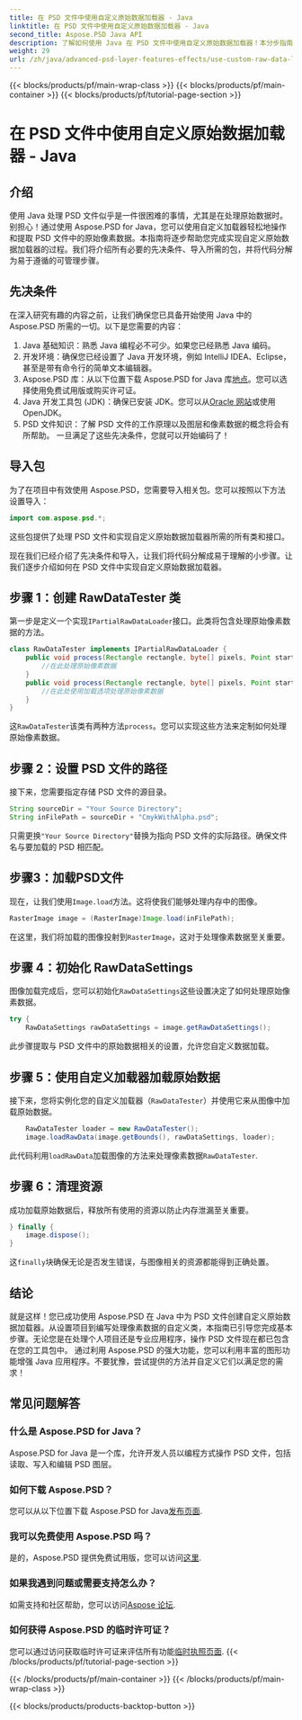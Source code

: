 ```yaml
---
title: 在 PSD 文件中使用自定义原始数据加载器 - Java
linktitle: 在 PSD 文件中使用自定义原始数据加载器 - Java
second_title: Aspose.PSD Java API
description: 了解如何使用 Java 在 PSD 文件中使用自定义原始数据加载器！本分步指南涵盖了从设置到资源清理的所有内容。
weight: 29
url: /zh/java/advanced-psd-layer-features-effects/use-custom-raw-data-loader-psd-files/
---
```


{{< blocks/products/pf/main-wrap-class >}}
{{< blocks/products/pf/main-container >}}
{{< blocks/products/pf/tutorial-page-section >}}

# 在 PSD 文件中使用自定义原始数据加载器 - Java

## 介绍
使用 Java 处理 PSD 文件似乎是一件很困难的事情，尤其是在处理原始数据时。别担心！通过使用 Aspose.PSD for Java，您可以使用自定义加载器轻松地操作和提取 PSD 文件中的原始像素数据。本指南将逐步帮助您完成实现自定义原始数据加载器的过程。我们将介绍所有必要的先决条件、导入所需的包，并将代码分解为易于遵循的可管理步骤。
## 先决条件
在深入研究有趣的内容之前，让我们确保您已具备开始使用 Java 中的 Aspose.PSD 所需的一切。以下是您需要的内容：
1. Java 基础知识：熟悉 Java 编程必不可少。如果您已经熟悉 Java 编码。
2. 开发环境：确保您已经设置了 Java 开发环境，例如 IntelliJ IDEA、Eclipse，甚至是带有命令行的简单文本编辑器。
3.  Aspose.PSD 库：从以下位置下载 Aspose.PSD for Java 库[地点](https://releases.aspose.com/psd/java/)。您可以选择使用免费试用版或购买许可证。
4. Java 开发工具包 (JDK)：确保已安装 JDK。您可以从[Oracle 网站](https://www.oracle.com/java/technologies/javase-jdk11-downloads.html)或使用 OpenJDK。
5. PSD 文件知识：了解 PSD 文件的工作原理以及图层和像素数据的概念将会有所帮助。
一旦满足了这些先决条件，您就可以开始编码了！

## 导入包
为了在项目中有效使用 Aspose.PSD，您需要导入相关包。您可以按照以下方法设置导入：
```java
import com.aspose.psd.*;
```
这些包提供了处理 PSD 文件和实现自定义原始数据加载器所需的所有类和接口。

现在我们已经介绍了先决条件和导入，让我们将代码分解成易于理解的小步骤。让我们逐步介绍如何在 PSD 文件中实现自定义原始数据加载器。
## 步骤 1：创建 RawDataTester 类
第一步是定义一个实现`IPartialRawDataLoader`接口。此类将包含处理原始像素数据的方法。
```java
class RawDataTester implements IPartialRawDataLoader {
    public void process(Rectangle rectangle, byte[] pixels, Point start, Point end) {
        //在此处理原始像素数据
    }
    public void process(Rectangle rectangle, byte[] pixels, Point start, Point end, LoadOptions loadOptions) {
        //在此处使用加载选项处理原始像素数据
    }
}
```
这`RawDataTester`该类有两种方法`process`。您可以实现这些方法来定制如何处理原始像素数据。 
## 步骤 2：设置 PSD 文件的路径
接下来，您需要指定存储 PSD 文件的源目录。
```java
String sourceDir = "Your Source Directory";
String inFilePath = sourceDir + "CmykWithAlpha.psd";
```
只需更换`"Your Source Directory"`替换为指向 PSD 文件的实际路径。确保文件名与要加载的 PSD 相匹配。
## 步骤3：加载PSD文件
现在，让我们使用`Image.load`方法。这将使我们能够处理内存中的图像。
```java
RasterImage image = (RasterImage)Image.load(inFilePath);
```
在这里，我们将加载的图像投射到`RasterImage`，这对于处理像素数据至关重要。
## 步骤 4：初始化 RawDataSettings
图像加载完成后，您可以初始化`RawDataSettings`这些设置决定了如何处理原始像素数据。
```java
try {
    RawDataSettings rawDataSettings = image.getRawDataSettings();
```
此步骤提取与 PSD 文件中的原始数据相关的设置，允许您自定义数据加载。
## 步骤 5：使用自定义加载器加载原始数据
接下来，您将实例化您的自定义加载器（`RawDataTester`）并使用它来从图像中加载原始数据。
```java
    RawDataTester loader = new RawDataTester();
    image.loadRawData(image.getBounds(), rawDataSettings, loader);
```
此代码利用`loadRawData`加载图像的方法来处理像素数据`RawDataTester`.
## 步骤 6：清理资源
成功加载原始数据后，释放所有使用的资源以防止内存泄漏至关重要。
```java
} finally {
    image.dispose();
}
```
这`finally`块确保无论是否发生错误，与图像相关的资源都能得到正确处置。

## 结论
就是这样！您已成功使用 Aspose.PSD 在 Java 中为 PSD 文件创建自定义原始数据加载器。从设置项目到编写处理像素数据的自定义类，本指南已引导您完成基本步骤。无论您是在处理个人项目还是专业应用程序，操作 PSD 文件现在都已包含在您的工具包中。
通过利用 Aspose.PSD 的强大功能，您可以利用丰富的图形功能增强 Java 应用程序。不要犹豫，尝试提供的方法并自定义它们以满足您的需求！

## 常见问题解答
### 什么是 Aspose.PSD for Java？  
Aspose.PSD for Java 是一个库，允许开发人员以编程方式操作 PSD 文件，包括读取、写入和编辑 PSD 图层。
### 如何下载 Aspose.PSD？  
您可以从以下位置下载 Aspose.PSD for Java[发布页面](https://releases.aspose.com/psd/java/).
### 我可以免费使用 Aspose.PSD 吗？  
是的，Aspose.PSD 提供免费试用版，您可以访问[这里](https://releases.aspose.com/).
### 如果我遇到问题或需要支持怎么办？  
如需支持和社区帮助，您可以访问[Aspose 论坛](https://forum.aspose.com/c/psd/34).
### 如何获得 Aspose.PSD 的临时许可证？  
您可以通过访问获取临时许可证来评估所有功能[临时执照页面](https://purchase.aspose.com/temporary-license/).
{{< /blocks/products/pf/tutorial-page-section >}}

{{< /blocks/products/pf/main-container >}}
{{< /blocks/products/pf/main-wrap-class >}}

{{< blocks/products/products-backtop-button >}}
